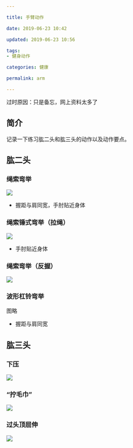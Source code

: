```yaml
---

title: 手臂动作

date: 2019-06-23 10:42

updated: 2019-06-23 10:56

tags:
- 健身动作

categories: 健康

permalink: arm

---
```


过时原因：只是备忘，网上资料太多了

## 简介

记录一下练习肱二头和肱三头的动作以及动作要点。



## 肱二头

### 绳索弯举

![](/images/绳索弯举（直杆）.jpg)

- 握距与肩同宽，手肘贴近身体



### 绳索锤式弯举（拉绳）

![](/images/绳索锤式弯举（拉绳）.jpg)

- 手肘贴近身体



### 绳索弯举（反握）

![](/images/绳索弯举（反握）.jpg)



### 波形杠铃弯举

图略

- 握距与肩同宽



## 肱三头

### 下压

![](/images/下压.jpg)



### “拧毛巾”

![](/images/“拧毛巾”.jpg)



### 过头顶屈伸

![](/images/过头顶屈伸.jpg)